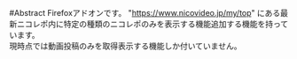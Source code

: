#Abstract
Firefoxアドオンです。
"https://www.nicovideo.jp/my/top" にある最新ニコレポ内に特定の種類のニコレポのみを表示する機能追加する機能を持っています。  
現時点では動画投稿のみを取得表示する機能しか付いていません。
